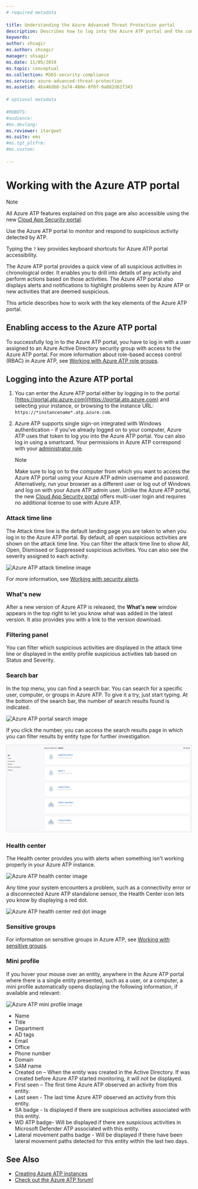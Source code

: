 ```yaml
---
# required metadata

title: Understanding the Azure Advanced Threat Protection portal
description: Describes how to log into the Azure ATP portal and the components of the portal
keywords:
author: shsagir
ms.author: shsagir
manager: shsagir
ms.date: 11/05/2019
ms.topic: conceptual
ms.collection: M365-security-compliance
ms.service: azure-advanced-threat-protection
ms.assetid: 4ba46d60-3a74-480e-8f0f-9a082d62f343

# optional metadata

#ROBOTS:
#audience:
#ms.devlang:
ms.reviewer: itargoet
ms.suite: ems
#ms.tgt_pltfrm:
#ms.custom:

---
```

# Working with the Azure ATP portal

> [!NOTE]
> All Azure ATP features explained on this page are also accessible using the new [Cloud App Security portal](https://portal.cloudappsecurity.com).

Use the Azure ATP portal to monitor and respond to suspicious activity detected by ATP.

Typing the `?` key provides keyboard shortcuts for Azure ATP portal accessibility.

The Azure ATP portal provides a quick view of all suspicious activities in chronological order. It enables you to drill into details of any activity and perform actions based on those activities. The Azure ATP portal also displays alerts and notifications to highlight problems seen by Azure ATP or new activities that are deemed suspicious.

This article describes how to work with the key elements of the Azure ATP portal.

## Enabling access to the Azure ATP portal

To successfully log in to the Azure ATP portal, you have to log in with a user assigned to an Azure Active Directory security group with access to the Azure ATP portal.
For more information about role-based access control (RBAC) in Azure ATP, see [Working with Azure ATP role groups](atp-role-groups.md).

## Logging into the Azure ATP portal

1. You can enter the Azure ATP portal either by logging in to the portal [https://portal.atp.azure.com](https://portal.atp.azure.com) and selecting your instance, or browsing to the instance URL: `https://*instancename*.atp.azure.com`.

2. Azure ATP supports single sign-on integrated with Windows authentication - if you've already logged on to your computer, Azure ATP uses that token to log you into the Azure ATP portal. You can also log in using a smartcard. Your permissions in Azure ATP correspond with your [administrator role](atp-role-groups.md).

   > [!NOTE]
   > Make sure to log on to the computer from which you want to access the Azure ATP portal using your Azure ATP admin username and password. Alternatively, run your browser as a different user or log out of Windows and log on with your Azure ATP admin user. Unlike the Azure ATP portal, the new [Cloud App Security portal](https://portal.cloudappsecurity.com) offers multi-user login and requires no additional license to use with Azure ATP.

### Attack time line

The Attack time line is the default landing page you are taken to when you log in to the Azure ATP portal. By default, all open suspicious activities are shown on the attack time line. You can filter the attack time line to show All, Open, Dismissed or Suppressed suspicious activities. You can also see the severity assigned to each activity.

![Azure ATP attack timeline image](media/atp-sa-timeline.png)

For more information, see [Working with security alerts](working-with-suspicious-activities.md).

### What's new

After a new version of Azure ATP is released, the **What's new** window appears in the top right to let you know what was added in the latest version. It also provides you with a link to the version download.

### Filtering panel

You can filter which suspicious activities are displayed in the attack time line or displayed in the entity profile suspicious activities tab based on Status and Severity.

### Search bar <a name="search-bar"></a>

In the top menu, you can find a search bar. You can search for a specific user, computer, or groups in Azure ATP. To give it a try, just start typing. At the bottom of the search bar, the number of search results found is indicated.

![Azure ATP portal search image](media/atp-workspace-portal-search.png)

If you click the number, you can access the search results page in which you can filter results by entity type for further investigation.

![search results](media/search-results.png)

### Health center

The Health center provides you with alerts when something isn't working properly in your Azure ATP instance.

![Azure ATP health center image](media/atp-health-issue.png)

Any time your system encounters a problem, such as a connectivity error or a disconnected Azure ATP standalone sensor, the Health Center icon lets you know by displaying a red dot.

![Azure ATP health center red dot image](media/atp-health-bar.png)

### Sensitive groups

For information on sensitive groups in Azure ATP, see [Working with sensitive groups](sensitive-accounts.md).

### Mini profile

If you hover your mouse over an entity, anywhere in the Azure ATP portal where there is a single entity presented, such as a user, or a computer, a mini profile automatically opens displaying the following information, if available and relevant:

![Azure ATP mini profile image](media/atp-mini-profile.png)

- Name
- Title
- Department
- AD tags
- Email
- Office
- Phone number
- Domain
- SAM name
- Created on – When the entity was created in the Active Directory. If was created before Azure ATP started monitoring, it will not be displayed.
- First seen – The first time Azure ATP observed an activity from this entity.
- Last seen - The last time Azure ATP observed an activity from this entity.
- SA badge - Is displayed if there are suspicious activities associated with this entity.
- WD ATP badge- Will be displayed if there are suspicious activities in Microsoft Defender ATP associated with this entity.
- Lateral movement paths badge - Will be displayed if there have been lateral movement paths detected for this entity within the last two days.

## See Also

- [Creating Azure ATP instances](install-atp-step1.md)
- [Check out the Azure ATP forum!](https://aka.ms/azureatpcommunity)
